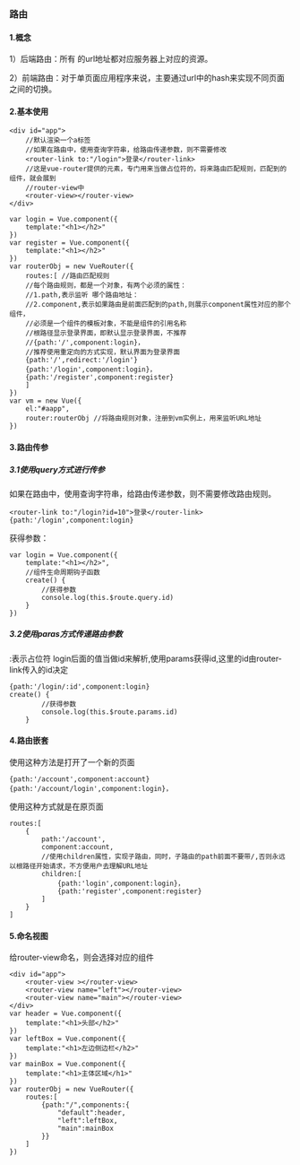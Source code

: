 ### 路由

#### 1.概念

1）后端路由：所有 的url地址都对应服务器上对应的资源。

2）前端路由：对于单页面应用程序来说，主要通过url中的hash来实现不同页面之间的切换。

#### 2.基本使用

```
<div id="app">
	//默认渲染一个a标签
	//如果在路由中，使用查询字符串，给路由传递参数，则不需要修改
	<router-link to:"/login">登录</router-link>
	//这是vue-router提供的元素，专门用来当做占位符的，将来路由匹配规则，匹配到的组件，就会展到
	//router-view中
	<router-view></router-view>
</div>

var login = Vue.component({
	template:"<h1></h2>"
})
var register = Vue.component({
	template:"<h1></h2>"
})
var routerObj = new VueRouter({
	routes:[ //路由匹配规则
	//每个路由规则，都是一个对象，有两个必须的属性：
	//1.path,表示监听 哪个路由地址：
	//2.component,表示如果路由是前面匹配到的path,则展示component属性对应的那个组件，
	//必须是一个组件的模板对象，不能是组件的引用名称
	//根路径显示登录界面，即默认显示登录界面，不推荐
	//{path:'/',component:login}，
	//推荐使用重定向的方式实现，默认界面为登录界面
	{path:'/',redirect:'/login'}
	{path:'/login',component:login}，
	{path:'/register',component:register}
	]
})
var vm = new Vue({
	el:"#aapp",
	router:routerObj //将路由规则对象，注册到vm实例上，用来监听URL地址
})
```

#### 3.路由传参

##### 3.1使用query方式进行传参

如果在路由中，使用查询字符串，给路由传递参数，则不需要修改路由规则。

```
<router-link to:"/login?id=10">登录</router-link>
{path:'/login',component:login}
```

获得参数：

```
var login = Vue.component({
	template:"<h1></h2>",
	//组件生命周期钩子函数
	create() {
		//获得参数
		console.log(this.$route.query.id)
	}
})
```

##### 3.2使用paras方式传递路由参数

:表示占位符  login后面的值当做id来解析,使用params获得id,这里的id由router-link传入的id决定

```
{path:'/login/:id',component:login}
create() {
		//获得参数
		console.log(this.$route.params.id)
	}
```

#### 4.路由嵌套

使用这种方法是打开了一个新的页面

```
{path:'/account',component:account}
{path:'/account/login',component:login}，
```

使用这种方式就是在原页面

```
routes:[
	{
		path:'/account',
		component:account,
		//使用children属性，实现子路由，同时，子路由的path前面不要带/,否则永远以根路径开始请求，不方便用户去理解URL地址
		children:[
			{path:'login',component:login}，
			{path:'register',component:register}
		]
	}
]
```

#### 5.命名视图

给router-view命名，则会选择对应的组件

```
<div id="app">
	<router-view ></router-view>
	<router-view name="left"></router-view>
	<router-view name="main"></router-view>
</div>
var header = Vue.component({
	template:"<h1>头部</h2>"
})
var leftBox = Vue.component({
	template:"<h1>左边侧边栏</h2>"
})
var mainBox = Vue.component({
	template:"<h1>主体区域</h1>"
})
var routerObj = new VueRouter({
	routes:[
		{path:"/",components:{
			"default":header,
			"left":leftBox,
			"main":mainBox
		}}
	]
})
```


